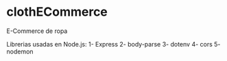 # clothECommerce
E-Commerce de ropa




Librerias usadas en Node.js:
1- Express
2- body-parse
3- dotenv
4- cors
5- nodemon
